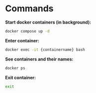 
# Commands

**Start docker containers (in background):**
```bash
docker compose up -d
```

**Enter container:**
```bash
docker exec -it {containername} bash
```

**See containers and their names:**
```bash
docker ps
```

**Exit container:**
```bash
exit
```
